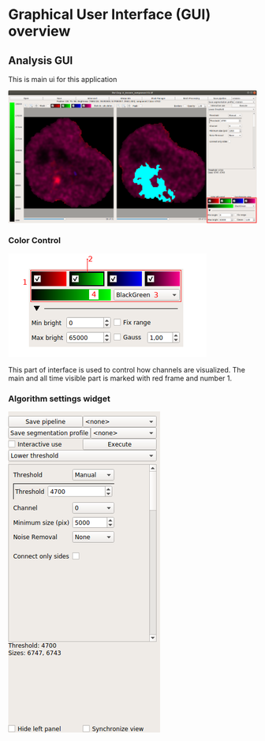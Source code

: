 # Graphical User Interface (GUI) overview 

## Analysis GUI

This is main ui for this application

![manin window](images/main_window.png)

### Color Control

![color control image](images/channel_control.png)

This part of interface is used to control how channels are visualized. 
The main and all time visible part is marked with red frame and number 1.


### Algorithm settings widget

![algorithm properties](images/algorithm_control.png) 

[comment]: <> (pandoc -t html -s -o tutorial-chromosome1.html --css pandoc.css -M pagetitle:"Chromosome 1 territory analysis"  tutorial-chromosome1.md) 